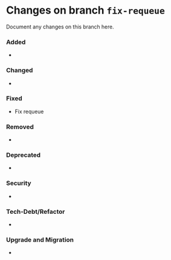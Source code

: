 # Changes on branch `fix-requeue`
Document any changes on this branch here.
### Added
- 

### Changed
- 

### Fixed
- Fix requeue 

### Removed
- 

### Deprecated
- 

### Security
- 

### Tech-Debt/Refactor
- 

### Upgrade and Migration
- 
